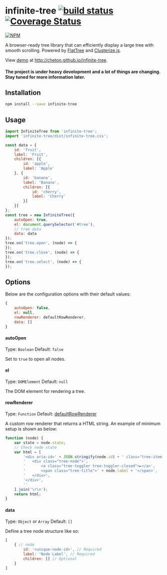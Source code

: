 # infinite-tree [![build status](https://travis-ci.org/cheton/infinite-tree.svg?branch=master)](https://travis-ci.org/cheton/infinite-tree) [![Coverage Status](https://coveralls.io/repos/cheton/infinite-tree/badge.svg)](https://coveralls.io/r/cheton/infinite-tree)
[![NPM](https://nodei.co/npm/infinite-tree.png?downloads=true&stars=true)](https://nodei.co/npm/infinite-tree/)

A browser-ready tree library that can efficiently display a large tree with smooth scrolling. Powered by [FlatTree](https://github.com/cheton/flattree) and [Clusterize.js](https://github.com/NeXTs/Clusterize.js).

View [demo](http://cheton.github.io/infinite-tree) at http://cheton.github.io/infinite-tree.

#### The project is under heavy development and a lot of things are changing. Stay tuned for more information later.


## Installation
```bash
npm install --save infinite-tree
```

## Usage
```js
import InfiniteTree from 'infinite-tree';
import 'infinite-tree/dist/infinite-tree.css';

const data = {
    id: 'fruit',
    label: 'Fruit',
    children: [{
        id: 'apple',
        label: 'Apple'
    }, {
        id: 'banana',
        label: 'Banana',
        children: [{
            id: 'cherry',
            label: 'Cherry'
        }]
    }]
};
const tree = new InfiniteTree({
    autoOpen: true,
    el: document.querySelector('#tree'),
    // tree data
    data: data
});
tree.on('tree.open', (node) => {
});
tree.on('tree.close', (node) => {
});
tree.on('tree.select', (node) => {
});
```

## Options
Below are the configuration options with their default values:
```js
{
    autoOpen: false,
    el: null,
    rowRenderer: defaultRowRenderer,
    data: []
}
```

#### autoOpen

Type: `Boolean` Default: `false`

Set to `true` to open all nodes.


#### el

Type: `DOMElement` Default: `null`

The DOM element for rendering a tree.


#### rowRenderer

Type: `Function` Default: [defaultRowRenderer](https://github.com/cheton/infinite-tree/blob/master/src/renderer.js)

A custom row renderer that returns a HTML string. An example of minimum setup is shown as below:
```js
function (node) {
    var state = node.state;
    // Check node state
    var html = [
        '<div aria-id=' + JSON.stringify(node.id) + ' class="tree-item tree-selected">',
        '   <div class="tree-node">',
        '       <a class="tree-toggler tree-toggler-closed">►</a>',
        '       <span class="tree-title">' + node.label + '</span>',
        '   </div>',
        '</div>',
        ''
    ].join('\r\n');
    return html;
}
```


#### data

Type: `Object` or `Array` Default: `[]`

Define a tree node structure like so:
```js
[
    { // node
        id: '<unique-node-id>', // Required
        label: 'Node Label', // Required
        children: [] // Optional
    }
]
```
